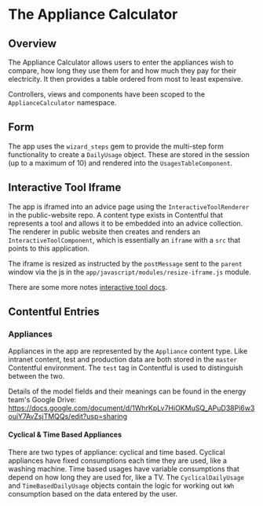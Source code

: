# The Appliance Calculator

## Overview

The Appliance Calculator allows users to enter the appliances wish to compare, how long they use them for and how much they pay for
their electricity. It then provides a table ordered from most to least expensive.

Controllers, views and components have been scoped to the `ApplianceCalculator` namespace.

## Form

The app uses the `wizard_steps` gem to provide the multi-step form functionality to create a `DailyUsage` object. These are stored in the
session (up to a maximum of 10) and rendered into the `UsagesTableComponent`.

## Interactive Tool Iframe

The app is iframed into an advice page using the `InteractiveToolRenderer` in the public-website repo. A content type exists in Contentful that represents a tool and allows it to be embedded into an advice collection. The renderer in public website then creates and renders an `InteractiveToolComponent`, which is essentially an `iframe` with a `src` that points to this application.

The iframe is resized as instructed by the `postMessage` sent to the `parent` window via the js in the `app/javascript/modules/resize-iframe.js` module.

There are some more notes [interactive tool docs](https://github.com/citizensadvice/public-website/blob/f019add8aac688659f61548afcff727811d281d4/docs/advice/interactive-tools.md?plain=1#L1).

## Contentful Entries

### Appliances

Appliances in the app are represented by the `Appliance` content type. Like intranet content, test and production data are both stored in the `master` Contentful environment. The `test` tag in Contentful is used to distinguish between the two.

Details of the model fields and their meanings can be found in the energy team's Google Drive: https://docs.google.com/document/d/1WhrKpLv7HiOKMuSQ_APuD38Pi6w3ouiY7AvZsjTMQQs/edit?usp=sharing

#### Cyclical & Time Based Appliances

There are two types of appliance: cyclical and time based.  Cyclical appliances have fixed consumptions each time they are used, like a washing machine.  Time based usages have variable consumptions that depend on how long they are used for, like a TV.  The `CyclicalDailyUsage` and `TimeBasedDailyUsage` objects contain the logic for working out `kWh` consumption based on the data entered by the user.
